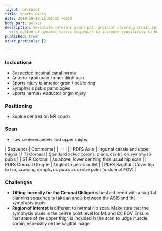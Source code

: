 ```yaml
---
layout: protocol
title: Sports Groin
date: 2018-10-17 15:08:02 +0100
body_part: pelvis
description: Versatile anterior groin pain protocol covering strain injuries and hernias
  with option of dynamic stress sequences to increase sensitivity to hernia
published: true
other_protocols: []

---
```

### Indications

* Suspected inguinal canal hernia
* Anterior groin pain / inner thigh pain
* Sports injury to anterior groin / pelvic ring
* Symphysis pubis pathologies
* Sports hernia / Adductor origin injury

### Positioning

* Supine centred on MR couch

### Scan

* Low centered pelvis and upper thighs

| Sequence						| Comments	| 
|---                  |           |
| PDFS Axial						| Inguinal canals and upper thighs	| 
| T1 Coronal					| Standard pelvic coronal plane, centre on symphysis pubis	|
| STIR Coronal					| As above, lower centring than usual hip scan	| 
| PDFS Coronal Oblique			| Angled to pelvic outlet  |
| PDFS Sagittal | Cover hip to hip, crossing symphysis pubis as centre point (middle of FOV) |

### Challenges

* **Tilting correctly for the Coronal Oblique** is best achieved with a sagittal planning sequence to take an angle between the ASIS and the symphysis pubis
* **Region of interest** is different to normal hip scan. Make sure that the symphysis pubis is the centre point level for ML and CC FOV. Ensure that some of the upper thigh is included in the scan to judge muscle sprain, especially on the sagittal image
